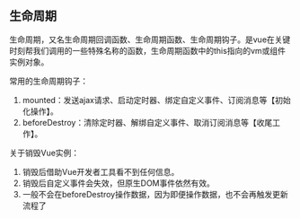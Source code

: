 ## 生命周期

生命周期，又名生命周期回调函数、生命周期函数、生命周期钩子。是vue在关键时刻帮我们调用的一些特殊名称的函数，生命周期函数中的this指向的vm或组件实例对象。

常用的生命周期钩子：

1. mounted：发送ajax请求、启动定时器、绑定自定义事件、订阅消息等【初始化操作】。
2. beforeDestroy：清除定时器、解绑自定义事件、取消订阅消息等【收尾工作】。

关于销毁Vue实例：

1. 销毁后借助Vue开发者工具看不到任何信息。
2. 销毁后自定义事件会失效，但原生DOM事件依然有效。
3. 一般不会在beforeDestroy操作数据，因为即便操作数据，也不会再触发更新流程了